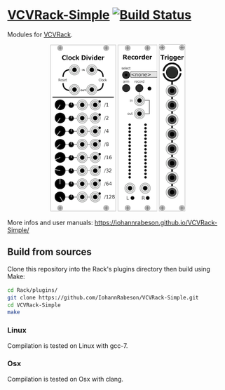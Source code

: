 # [VCVRack-Simple](https://iohannrabeson.github.io/VCVRack-Simple/) [![Build Status](https://travis-ci.org/IohannRabeson/VCVRack-Simple.svg?branch=master)](https://travis-ci.org/IohannRabeson/VCVRack-Simple)
Modules for [VCVRack](https://github.com/VCVRack/Rack).  

<p align="center">
<a href="https://iohannrabeson.github.io/VCVRack-Simple/modules/clock_divider"><img src="docs/screenshots/clock_divider.png" alt="Clock divider image"></a>
<a href="https://iohannrabeson.github.io/VCVRack-Simple/modules/recorder"><img src="docs/screenshots/recorder.png" alt="Wav Recorder"></a>
<a href="https://iohannrabeson.github.io/VCVRack-Simple/modules/button_trigger"><img src="docs/screenshots/button_trigger.png" alt="Button trigger image"></a>
</p>

More infos and user manuals:
https://iohannrabeson.github.io/VCVRack-Simple/

## Build from sources

Clone this repository into the Rack's plugins directory then build using Make:

``` bash
cd Rack/plugins/
git clone https://github.com/IohannRabeson/VCVRack-Simple.git
cd VCVRack-Simple
make
```

### Linux
Compilation is tested on Linux with gcc-7.

### Osx
Compilation is tested on Osx with clang.
